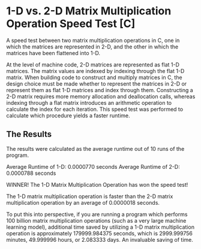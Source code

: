 # 1-D vs. 2-D Matrix Multiplication Operation Speed Test [C]
A speed test between two matrix multiplication operations in C, one in which the matrices are represented in 2-D, and the other in which the matrices have been flattened into 1-D.

At the level of machine code, 2-D matrices are represented as flat 1-D matrices. The matrix values are indexed by indexing through the flat 1-D matrix. When building code to construct and multiply matrices in C, the design choice must be made whether to represent the matrices in 2-D or represent them as flat 1-D matrices and index through them. Constructing a 2-D matrix requires more memory allocation and deallocation calls, whereas indexing through a flat matrix introduces an arithmetic operation to calculate the index for each iteration. This speed test was performed to calculate which procedure yields a faster runtime.

## The Results
The results were calculated as the average runtime out of 10 runs of the program.

Average Runtime of 1-D: 0.0000770 seconds
Average Runtime of 2-D: 0.0000788 seconds

WINNER! The 1-D Matrix Multiplication Operation has won the speed test!

The 1-D matrix multiplication operation is faster than the 2-D matrix multiplication operation by an average of 0.0000018 seconds. 

To put this into perspective, if you are running a program which performs 100 billion matrix multiplication operations (such as a very large machine learning model), additional time saved by utilizing a 1-D matrix multiplication operation is approximately 179999.984375 seconds, which is 2999.999756 minutes, 49.999996 hours, or 2.083333 days. An invaluable saving of time. 
